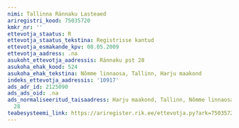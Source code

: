 ```yaml
---
nimi: Tallinna Rännaku Lasteaed
ariregistri_kood: 75035720
kmkr_nr: ''
ettevotja_staatus: R
ettevotja_staatus_tekstina: Registrisse kantud
ettevotja_esmakande_kpv: 08.05.2009
ettevotja_aadress: .na
asukoht_ettevotja_aadressis: Rännaku pst 28
asukoha_ehak_kood: 524
asukoha_ehak_tekstina: Nõmme linnaosa, Tallinn, Harju maakond
indeks_ettevotja_aadressis: '10917'
ads_adr_id: 2125090
ads_ads_oid: .na
ads_normaliseeritud_taisaadress: Harju maakond, Tallinn, Nõmme linnaosa, Rännaku pst
  28
teabesysteemi_link: https://ariregister.rik.ee/ettevotja.py?ark=75035720&ref=rekvisiidid
---
```

